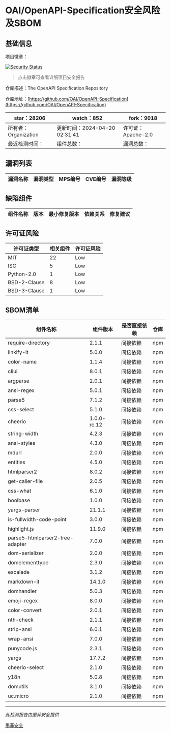 # OAI/OpenAPI-Specification安全风险及SBOM

## 基础信息

项目徽章：

[![Security Status](https://www.murphysec.com/platform3/v31/badge/1781398480207757312.svg)](https://www.murphysec.com/console/report/1694780012644167680/1781398480207757312)

> 点击徽章可查看详细项目安全报告

仓库描述：The OpenAPI Specification Repository

仓库地址：[https://github.com/OAI/OpenAPI-Specification](https://github.com/OAI/OpenAPI-Specification)

| star：28206 | watch：852 | fork：9018 |
| ----------- | -------------- | ------------ |
| 所有者：Organization | 更新时间：2024-04-20 02:31:41 | 许可证：Apache-2.0 |
| 最近检测时间： | 组件总数： | 漏洞总数： |




## 漏洞列表

| 漏洞名称 | 漏洞类型 | MPS编号 | CVE编号 | 漏洞等级 |
| ------- | ------ | ------- | ------ | ----- |





## 缺陷组件

| 组件名称 | 版本 | 最小修复版本 | 依赖关系 | 修复建议 |
| -------- | ---- | ------------ | -------- | -------- |





## 许可证风险

| 许可证类型 | 相关组件 | 许可证风险 |
| ---------- | -------- | ---------- |
|MIT|22|Low|
|ISC|5|Low|
|Python-2.0|1|Low|
|BSD-2-Clause|8|Low|
|BSD-3-Clause|1|Low|




## SBOM清单

| 组件名称 | 组件版本 | 是否直接依赖 | 仓库 |
| -------- | -------- | ------------ | ---- |
|require-directory|2.1.1|间接依赖|npm|
|linkify-it|5.0.0|间接依赖|npm|
|color-name|1.1.4|间接依赖|npm|
|cliui|8.0.1|间接依赖|npm|
|argparse|2.0.1|间接依赖|npm|
|ansi-regex|5.0.1|间接依赖|npm|
|parse5|7.1.2|间接依赖|npm|
|css-select|5.1.0|间接依赖|npm|
|cheerio|1.0.0-rc.12|间接依赖|npm|
|string-width|4.2.3|间接依赖|npm|
|ansi-styles|4.3.0|间接依赖|npm|
|mdurl|2.0.0|间接依赖|npm|
|entities|4.5.0|间接依赖|npm|
|htmlparser2|8.0.2|间接依赖|npm|
|get-caller-file|2.0.5|间接依赖|npm|
|css-what|6.1.0|间接依赖|npm|
|boolbase|1.0.0|间接依赖|npm|
|yargs-parser|21.1.1|间接依赖|npm|
|is-fullwidth-code-point|3.0.0|间接依赖|npm|
|highlight.js|11.9.0|间接依赖|npm|
|parse5-htmlparser2-tree-adapter|7.0.0|间接依赖|npm|
|dom-serializer|2.0.0|间接依赖|npm|
|domelementtype|2.3.0|间接依赖|npm|
|escalade|3.1.2|间接依赖|npm|
|markdown-it|14.1.0|间接依赖|npm|
|domhandler|5.0.3|间接依赖|npm|
|emoji-regex|8.0.0|间接依赖|npm|
|color-convert|2.0.1|间接依赖|npm|
|nth-check|2.1.1|间接依赖|npm|
|strip-ansi|6.0.1|间接依赖|npm|
|wrap-ansi|7.0.0|间接依赖|npm|
|punycode.js|2.3.1|间接依赖|npm|
|yargs|17.7.2|间接依赖|npm|
|cheerio-select|2.1.0|间接依赖|npm|
|y18n|5.0.8|间接依赖|npm|
|domutils|3.1.0|间接依赖|npm|
|uc.micro|2.1.0|间接依赖|npm|


------

*此检测报告由墨菲安全提供*

[墨菲安全](www.murphysec.com)